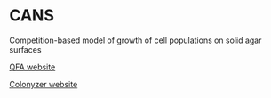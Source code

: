 # CANS
Competition-based model of growth of cell populations on solid agar surfaces

[QFA website](http://research.ncl.ac.uk/qfa/)

[Colonyzer website](http://research.ncl.ac.uk/colonyzer/)







